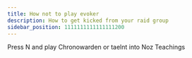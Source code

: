 ```yaml
---
title: How not to play evoker
description: How to get kicked from your raid group
sidebar_position: 1111111111111111200
---
```

Press N and play Chronowarden or taelnt into Noz Teachings
